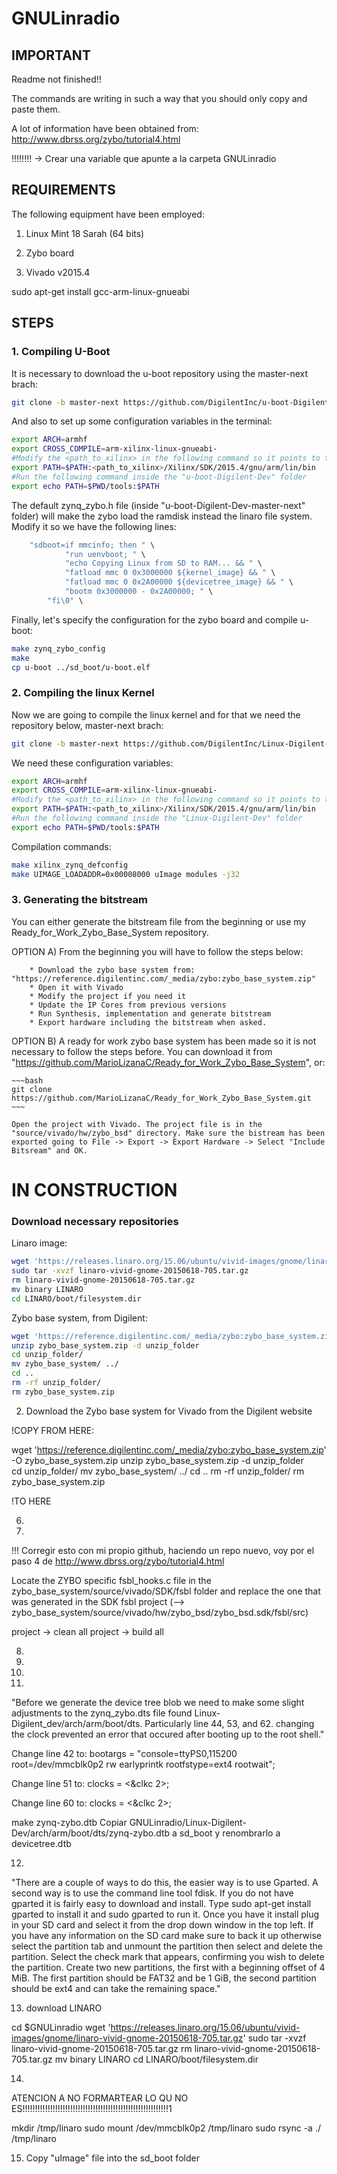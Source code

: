 
GNULinradio
============

IMPORTANT
------------

Readme not finished!!

The commands are writing in such a way that you should only copy and paste them.

A lot of information have been obtained from: http://www.dbrss.org/zybo/tutorial4.html

!!!!!!!! -> Crear una variable que apunte a la carpeta GNULinradio

REQUIREMENTS
------------

The following equipment have been employed:

1. Linux Mint 18 Sarah (64 bits)

2. Zybo board

3. Vivado v2015.4


sudo apt-get install gcc-arm-linux-gnueabi

 


STEPS
------------

### 1. Compiling U-Boot ###


It is necessary to download the u-boot repository using the master-next brach:

~~~bash
git clone -b master-next https://github.com/DigilentInc/u-boot-Digilent-Dev.git
~~~


And also to set up some configuration variables in the terminal:

~~~bash
export ARCH=armhf
export CROSS_COMPILE=arm-xilinx-linux-gnueabi-
#Modify the <path_to_xilinx> in the following command so it points to the xilinx installation folder
export PATH=$PATH:<path_to_xilinx>/Xilinx/SDK/2015.4/gnu/arm/lin/bin
#Run the following command inside the "u-boot-Digilent-Dev" folder
export echo PATH=$PWD/tools:$PATH
~~~


The default zynq_zybo.h file (inside "u-boot-Digilent-Dev-master-next" folder) will make the zybo load the ramdisk instead the linaro file system. Modify it so we have the following lines:

~~~C
	"sdboot=if mmcinfo; then " \
			"run uenvboot; " \
			"echo Copying Linux from SD to RAM... && " \
			"fatload mmc 0 0x3000000 ${kernel_image} && " \
			"fatload mmc 0 0x2A00000 ${devicetree_image} && " \
			"bootm 0x3000000 - 0x2A00000; " \
		"fi\0" \
~~~


Finally, let's specify the configuration for the zybo board and compile u-boot:

~~~bash
make zynq_zybo_config
make
cp u-boot ../sd_boot/u-boot.elf
~~~

### 2. Compiling the linux Kernel ###

Now we are going to compile the linux kernel and for that we need the repository below, master-next brach:
~~~bash
git clone -b master-next https://github.com/DigilentInc/Linux-Digilent-Dev.git
~~~


We need these configuration variables:
~~~bash
export ARCH=armhf
export CROSS_COMPILE=arm-xilinx-linux-gnueabi-
#Modify the <path_to_xilinx> in the following command so it points to the xilinx installation folder
export PATH=$PATH:<path_to_xilinx>/Xilinx/SDK/2015.4/gnu/arm/lin/bin
#Run the following command inside the "Linux-Digilent-Dev" folder
export echo PATH=$PWD/tools:$PATH
~~~



Compilation commands:
~~~bash
make xilinx_zynq_defconfig
make UIMAGE_LOADADDR=0x00008000 uImage modules -j32
~~~



### 3. Generating the bitstream ###

You can either generate the bitstream file from the beginning or use my Ready_for_Work_Zybo_Base_System repository.

OPTION A)
	From the beginning you will have to follow the steps below:

		* Download the zybo base system from: "https://reference.digilentinc.com/_media/zybo:zybo_base_system.zip"
		* Open it with Vivado
		* Modify the project if you need it
		* Update the IP Cores from previous versions
		* Run Synthesis, implementation and generate bitstream
		* Export hardware including the bitstream when asked.

OPTION B)
	A ready for work zybo base system has been made so it is not necessary to follow the steps before. You can download it from "https://github.com/MarioLizanaC/Ready_for_Work_Zybo_Base_System", or:

	~~~bash
	git clone https://github.com/MarioLizanaC/Ready_for_Work_Zybo_Base_System.git
	~~~

	Open the project with Vivado. The project file is in the "source/vivado/hw/zybo_bsd" directory. Make sure the bistream has been exported going to File -> Export -> Export Hardware -> Select "Include Bitsream" and OK.






IN CONSTRUCTION
============


### Download necessary repositories ###



Linaro image:
~~~bash
wget 'https://releases.linaro.org/15.06/ubuntu/vivid-images/gnome/linaro-vivid-gnome-20150618-705.tar.gz'
sudo tar -xvzf linaro-vivid-gnome-20150618-705.tar.gz
rm linaro-vivid-gnome-20150618-705.tar.gz
mv binary LINARO
cd LINARO/boot/filesystem.dir
~~~


Zybo base system, from Digilent:
~~~bash
wget 'https://reference.digilentinc.com/_media/zybo:zybo_base_system.zip' -O zybo_base_system.zip
unzip zybo_base_system.zip -d unzip_folder	
cd unzip_folder/
mv zybo_base_system/ ../
cd ..
rm -rf unzip_folder/
rm zybo_base_system.zip
~~~


2. Download the Zybo base system for Vivado from the Digilent website 

!COPY FROM HERE:

wget 'https://reference.digilentinc.com/_media/zybo:zybo_base_system.zip' -O zybo_base_system.zip
unzip zybo_base_system.zip -d unzip_folder	
cd unzip_folder/
mv zybo_base_system/ ../
cd ..
rm -rf unzip_folder/
rm zybo_base_system.zip

!TO HERE





6. 

7. 



!!! Corregir esto con mi propio github, haciendo un repo nuevo, voy por el paso 4 de http://www.dbrss.org/zybo/tutorial4.html

Locate the ZYBO specific fsbl_hooks.c file in the zybo_base_system/source/vivado/SDK/fsbl folder and replace the one that was generated in the SDK fsbl project (-->   zybo_base_system/source/vivado/hw/zybo_bsd/zybo_bsd.sdk/fsbl/src)

project -> clean all
project -> build all


8.

9.

10.




11.

"Before we generate the device tree blob we need to make some slight adjustments to the zynq_zybo.dts file found Linux-Digilent_dev/arch/arm/boot/dts. Particularly line 44, 53, and 62. changing the clock prevented an error that occured after booting up to the root shell."


Change line 42 to:
		bootargs = "console=ttyPS0,115200 root=/dev/mmcblk0p2 rw earlyprintk rootfstype=ext4 rootwait";

Change line 51 to:
			clocks = <&clkc 2>;

Change line 60 to:
			clocks = <&clkc 2>;



make zynq-zybo.dtb
Copiar GNULinradio/Linux-Digilent-Dev/arch/arm/boot/dts/zynq-zybo.dtb a sd_boot y renombrarlo a devicetree.dtb


12.  
"There are a couple of ways to do this, the easier way is to use Gparted. A second way is to use the command line tool fdisk. If you do not have gparted it is fairly easy to download and install. Type sudo apt-get install gparted to install it and sudo gparted to run it. Once you have it install plug in your SD card and select it from the drop down window in the top left. If you have any information on the SD card make sure to back it up otherwise select the partition tab and unmount the partition then select and delete the partition. Select the check mark that appears, confirming you wish to delete the partition. Create two new partitions, the first with a beginning offset of 4 MiB. The first partition should be FAT32 and be 1 GiB, the second partition should be ext4 and can take the remaining space."





13. download LINARO

cd $GNULinradio
wget 'https://releases.linaro.org/15.06/ubuntu/vivid-images/gnome/linaro-vivid-gnome-20150618-705.tar.gz'
sudo tar -xvzf linaro-vivid-gnome-20150618-705.tar.gz
rm linaro-vivid-gnome-20150618-705.tar.gz
mv binary LINARO
cd LINARO/boot/filesystem.dir


14.

ATENCION A NO FORMARTEAR LO QU NO ES!!!!!!!!!!!!!!!!!!!!!!!!!!!!!!!!!!!!!!!!!!!!!!!!!!!!!!!!!!1

mkdir /tmp/linaro
sudo mount /dev/mmcblk0p2 /tmp/linaro
sudo rsync -a ./ /tmp/linaro



15. Copy "uImage" file into the sd_boot folder
 









